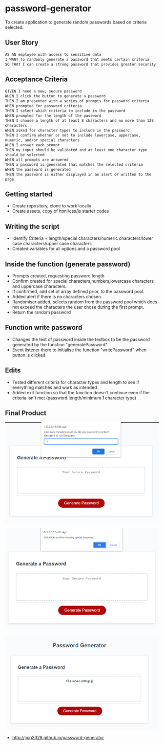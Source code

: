 # password-generator

To create application to generate random passwords based on criteria selected.

## User Story

```
AS AN employee with access to sensitive data
I WANT to randomly generate a password that meets certain criteria
SO THAT I can create a strong password that provides greater security
```

## Acceptance Criteria

```
GIVEN I need a new, secure password
WHEN I click the button to generate a password
THEN I am presented with a series of prompts for password criteria
WHEN prompted for password criteria
THEN I select which criteria to include in the password
WHEN prompted for the length of the password
THEN I choose a length of at least 8 characters and no more than 128 characters
WHEN asked for character types to include in the password
THEN I confirm whether or not to include lowercase, uppercase, numeric, and/or special characters
WHEN I answer each prompt
THEN my input should be validated and at least one character type should be selected
WHEN all prompts are answered
THEN a password is generated that matches the selected criteria
WHEN the password is generated
THEN the password is either displayed in an alert or written to the page
```
## Getting started

- Create repository,  clone to work locally
- Create assets, copy of html/css/js starter codes

## Writing the script
- Identify Criteria = length/special characters/numeric characters/lower case characters/upper case characters
- Created variables for all options and a password pool

## Inside the function (generate password)
- Prompts created, requesting password length
- Confirm created for special characters,numbers,lowercase characters and uppercase characters.
- If confirmed, add set of array defined prior, to the password pool.
- Added alert if there is no characters chosen.
- Randomiser added, selects random from the password pool which does not exceed the characters the user chose during the first prompt.
- Return the random password

## Function write password
- Changes the text of password inside the textbox to be the password generated by the function "generatePassword"
- Event listener there to initialise the function "writePassword" when button is clicked

## Edits
- Tested different criteria for character types and length to see if everything matches and work as intended
- Added exit function so that the function doesn't continue even if the criteria isn't met (password length/minimum 1 character type)

## Final Product

![](assets/images/screenshot.png)

![](assets/images/screenshot-2.png)

![](assets/images/screenshot-3.png)

- http://jpjp2328.github.io/password-generator







